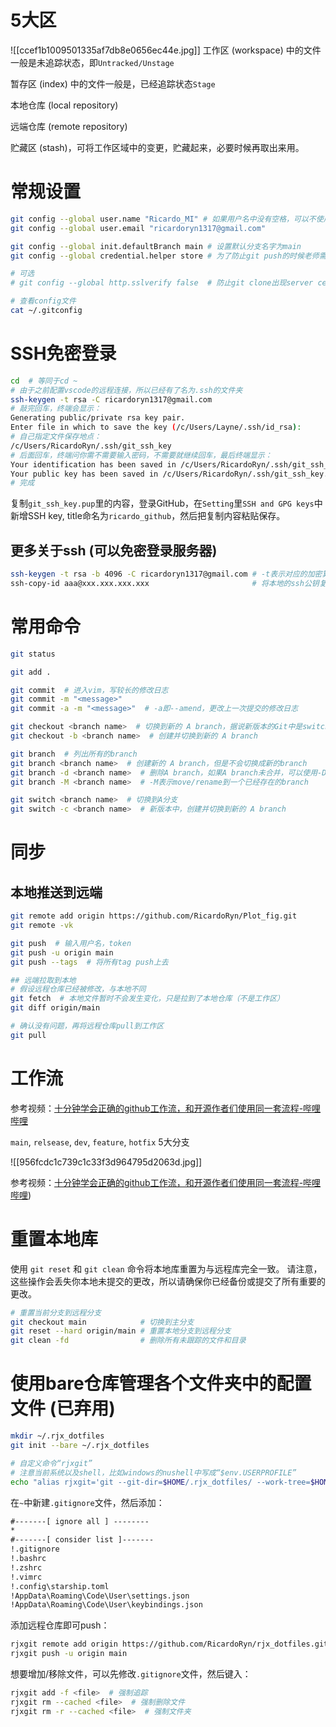 # 5大区

![[ccef1b1009501335af7db8e0656ec44e.jpg]]
工作区 (workspace) 中的文件一般是未追踪状态，即`Untracked/Unstage`

暂存区 (index) 中的文件一般是，已经追踪状态`Stage`

本地仓库 (local repository)

远端仓库 (remote repository)

贮藏区 (stash)，可将工作区域中的变更，贮藏起来，必要时候再取出来用。

# 常规设置

```bash
git config --global user.name "Ricardo_MI" # 如果用户名中没有空格，可以不使用双引号
git config --global user.email "ricardoryn1317@gmail.com"

git config --global init.defaultBranch main # 设置默认分支名字为main
git config --global credential.helper store # 为了防止git push的时候老师需要用户名和密码，可以加上这个设置

# 可选
# git config --global http.sslverify false  # 防止git clone出现server certificate verification failed. CAfile: none CRLfile: none的问题

# 查看config文件
cat ~/.gitconfig
```

# SSH免密登录

```bash
cd  # 等同于cd ~
# 由于之前配置vscode的远程连接，所以已经有了名为.ssh的文件夹
ssh-keygen -t rsa -C ricardoryn1317@gmail.com
# 敲完回车，终端会显示：
Generating public/private rsa key pair.
Enter file in which to save the key (/c/Users/Layne/.ssh/id_rsa):
# 自己指定文件保存地点：
/c/Users/RicardoRyn/.ssh/git_ssh_key
# 后面回车，终端问你需不需要输入密码，不需要就继续回车，最后终端显示：
Your identification has been saved in /c/Users/RicardoRyn/.ssh/git_ssh_key
Your public key has been saved in /c/Users/RicardoRyn/.ssh/git_ssh_key.pub.
# 完成
```

复制`git_ssh_key.pup`里的内容，登录GitHub，在`Setting`里`SSH and GPG keys`中新增SSH key, title命名为`ricardo_github`，然后把复制内容粘贴保存。

## 更多关于ssh (可以免密登录服务器)

```bash
ssh-keygen -t rsa -b 4096 -C ricardoryn1317@gmail.com # -t表示对应的加密算法，-b表示生成密钥的长度为4096，-C则是为添加的公钥增加注释
ssh-copy-id aaa@xxx.xxx.xxx.xxx                       # 将本地的ssh公钥复制到远程机器的`~/.ssh/authorized_keys`文件中，这样就可以通过ssh密钥认证的方式，免去输入密码
```

# 常用命令

```bash
git status

git add .

git commit  # 进入vim，写较长的修改日志
git commit -m "<message>"
git commit -a -m "<message>"  # -a即--amend，更改上一次提交的修改日志

git checkout <branch name>  # 切换到新的 A branch，据说新版本的Git中是switch
git checkout -b <branch name>  # 创建并切换到新的 A branch

git branch  # 列出所有的branch
git branch <branch name>  # 创建新的 A branch，但是不会切换成新的branch
git branch -d <branch name>  # 删除A branch，如果A branch未合并，可以使用-D强行删除
git branch -M <branch name>  # -M表示move/rename到一个已经存在的branch

git switch <branch name>  # 切换到A分支
git switch -c <branch name>  # 新版本中，创建并切换到新的 A branch

```

# 同步

## 本地推送到远端

```bash
git remote add origin https://github.com/RicardoRyn/Plot_fig.git
git remote -vk

git push  # 输入用户名，token
git push -u origin main
git push --tags  # 将所有tag push上去

## 远端拉取到本地
# 假设远程仓库已经被修改，与本地不同
git fetch  # 本地文件暂时不会发生变化，只是拉到了本地仓库（不是工作区）
git diff origin/main

# 确认没有问题，再将远程仓库pull到工作区
git pull
```

# 工作流

参考视频：[十分钟学会正确的github工作流，和开源作者们使用同一套流程-哔哩哔哩](https://b22.tv/vR4P09H)

`main`, `relsease`, `dev`, `feature`, `hotfix` 5大分支

![[956fcdc1c739c1c33f3d964795d2063d.jpg]]

参考视频：[十分钟学会正确的github工作流，和开源作者们使用同一套流程-哔哩哔哩](https://www.bilibili.com/video/BV19e4y1q7JJ/))

# 重置本地库

使用 `git reset` 和 `git clean` 命令将本地库重置为与远程库完全一致。
请注意，这些操作会丢失你本地未提交的更改，所以请确保你已经备份或提交了所有重要的更改。

```bash
# 重置当前分支到远程分支
git checkout main            # 切换到主分支
git reset --hard origin/main # 重置本地分支到远程分支
git clean -fd                # 删除所有未跟踪的文件和目录
```

# 使用bare仓库管理各个文件夹中的配置文件 (已弃用)

```bash
mkdir ~/.rjx_dotfiles
git init --bare ~/.rjx_dotfiles

# 自定义命令“rjxgit”
# 注意当前系统以及shell，比如windows的nushell中写成“$env.USERPROFILE”
echo "alias rjxgit='git --git-dir=$HOME/.rjx_dotfiles/ --work-tree=$HOME'" >>$HOME/.bashrc
```

在`~`中新建`.gitignore`文件，然后添加：

```txt
#-------[ ignore all ] --------
*
#-------[ consider list ]-------
!.gitignore
!.bashrc
!.zshrc
!.vimrc
!.config\starship.toml
!AppData\Roaming\Code\User\settings.json
!AppData\Roaming\Code\User\keybindings.json
```

添加远程仓库即可push：

```bash
rjxgit remote add origin https://github.com/RicardoRyn/rjx_dotfiles.git
rjxgit push -u origin main
```

想要增加/移除文件，可以先修改`.gitignore`文件，然后键入：

```bash
rjxgit add -f <file>  # 强制追踪
rjxgit rm --cached <file>  # 强制删除文件
rjxgit rm -r --cached <file>  # 强制文件夹
```
